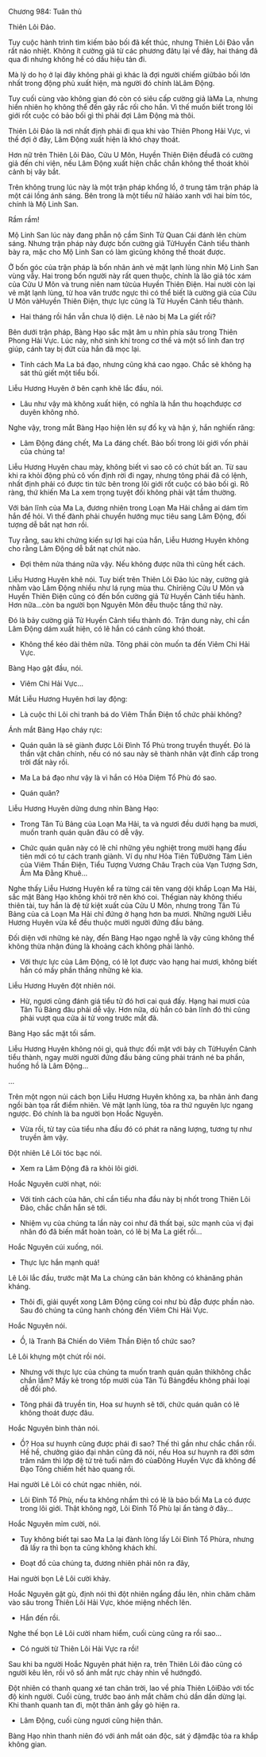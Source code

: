 




Chương 984: Tuân thủ


Thiên Lôi Đảo.

Tuy cuộc hành trình tìm kiếm bảo bối đã kết thúc, nhưng Thiên Lôi Đảo vẫn rất náo nhiệt. Không ít cường giả từ các phương đãtụ lại về đây, hai tháng đã qua đi nhưng không hề có dấu hiệu tản đi.

Mà lý do họ ở lại đây không phải gì khác là đợi người chiếm giữbảo bối lớn nhất trong động phủ xuất hiện, mà người đó chính làLâm Động.

Tuy cuối cùng vào không gian đó còn có siêu cấp cường giả làMa La, nhưng hiển nhiên họ không thể đến gây rắc rối cho hắn. Vì thế muốn biết trong lôi giới rốt cuộc có bảo bối gì thì phải đợi Lâm Động mà thôi.

Thiên Lôi Đảo là nơi nhất định phải đi qua khi vào Thiên Phong Hải Vực, vì thế đợi ở đây, Lâm Động xuất hiện là khó chạy thoát.

Hơn nữ trên Thiên Lôi Đảo, Cửu U Môn, Huyền Thiên Điện đềuđã có cường giả đến chi viện, nếu Lâm Động xuất hiện chắc chắn không thể thoát khỏi cảnh bị vây bắt.

Trên không trung lúc này là một trận pháp khổng lồ, ở trung tâm trận pháp là một cái lồng ánh sáng. Bên trong là một tiểu nữ hàiáo xanh với hai bím tóc, chính là Mộ Linh San.

Rầm rầm!

Mộ Linh San lúc này đang phẫn nộ cầm Sinh Tử Quan Cái đánh lên chùm sáng. Nhưng trận pháp này được bốn cường giả TửHuyền Cảnh tiểu thành bày ra, mặc cho Mộ Linh San có làm gìcũng không thể thoát được.

Ở bốn góc của trận pháp là bốn nhân ảnh vẻ mặt lạnh lùng nhìn Mộ Linh San vùng vẫy. Hai trong bốn người này rất quen thuộc, chính là lão giả tóc xám của Cửu U Môn và trung niên nam tửcủa Huyền Thiên Điện. Hai nười còn lại vẻ mặt lạnh lùng, từ hoa văn trước ngực thì có thể biết là cường giả của Cửu U Môn vàHuyền Thiên Điện, thực lực cũng là Tử Huyền Cảnh tiểu thành.

- Hai tháng rồi hắn vẫn chưa lộ diện. Lẽ nào bị Ma La giết rồi?

Bên dưới trận pháp, Bàng Hạo sắc mặt âm u nhìn phía sâu trong Thiên Phong Hải Vực. Lúc này, nhờ sinh khí trong cơ thể và một số linh đan trợ giúp, cánh tay bị đứt của hắn đã mọc lại.

- Tính cách Ma La bá đạo, nhưng cũng khá cao ngạo. Chắc sẽ không hạ sát thủ giết một tiểu bối.

Liễu Hương Huyên ở bên cạnh khẽ lắc đầu, nói.

- Lâu như vậy mà không xuất hiện, có nghĩa là hắn thu hoạchđược cơ duyên không nhỏ.

Nghe vậy, trong mắt Bàng Hạo hiện lên sự đố kỵ và hận ý, hắn nghiến răng:

- Lâm Động đáng chết, Ma La đáng chết. Bảo bối trong lôi giới vốn phải của chúng ta!

Liễu Hương Huyên chau mày, không biết vì sao cô có chút bất an. Từ sau khi ra khỏi động phủ cô vốn định rời đi ngay, nhưng tông phái đã có lệnh, nhất định phải có được tin tức bên trong lôi giới rốt cuộc có bảo bối gì. Rõ ràng, thứ khiến Ma La xem trọng tuyệt đối không phải vật tầm thường.

Với bản lĩnh của Ma La, đương nhiên trong Loạn Ma Hải chẳng ai dám tìm hắn để hỏi. Vì thế đành phải chuyển hướng mục tiêu sang Lâm Động, đối tượng dễ bắt nạt hơn rồi.

Tuy rằng, sau khi chứng kiến sự lợi hại của hắn, Liễu Hương Huyên không cho rằng Lâm Động dễ bắt nạt chút nào.

- Đợi thêm nửa tháng nữa vậy. Nếu không được nữa thì cũng hết cách.

Liễu Hương Huyên khẽ nói. Tuy biết trên Thiên Lôi Đảo lúc này, cường giả nhằm vào Lâm Động nhiều như lá rụng mùa thu. Chỉriêng Cửu U Môn và Huyền Thiên Điện cũng có đến bốn cường giả Tử Huyền Cảnh tiểu hành. Hơn nữa…còn ba người bọn Nguyên Môn đều thuộc tầng thứ này.

Đó là bảy cường giả Tử Huyền Cảnh tiểu thành đó. Trận dung này, chỉ cần Lâm Động dám xuất hiện, có lẽ hắn có cánh cũng khó thoát.

- Không thể kéo dài thêm nữa. Tông phái còn muốn ta đến Viêm Chi Hải Vực.

Bàng Hạo gật đầu, nói.

- Viêm Chi Hải Vực…

Mắt Liễu Hương Huyên hơi lay động:

- Là cuộc thi Lôi chi tranh bá do Viêm Thần Điện tổ chức phải không?

Ánh mắt Bàng Hạo cháy rực:

- Quán quân là sẽ giành được Lôi Đình Tổ Phù trong truyền thuyết. Đó là thần vật chân chính, nếu có nó sau này sẽ thành nhân vật đỉnh cấp trong trời đất này rồi.

- Ma La bá đạo như vậy là vì hắn có Hỏa Diệm Tổ Phù đó sao.

- Quán quân?

Liễu Hương Huyên dửng dưng nhìn Bàng Hạo:

- Trong Tân Tú Bảng của Loạn Ma Hải, ta và ngươi đều dưới hạng ba mươi, muốn tranh quán quân đâu có dễ vậy.

- Chức quán quân này có lẽ chỉ những yêu nghiệt trong mười hạng đầu tiên mới có tư cách tranh giành. Ví dụ như Hỏa Tiên TửĐường Tâm Liên của Viêm Thần Điện, Tiểu Tượng Vương Châu Trạch của Vạn Tượng Sơn, Âm Ma Đằng Khuê…

Nghe thấy Liễu Hương Huyên kể ra từng cái tên vang dội khắp Loạn Ma Hải, sắc mặt Bàng Hạo không khỏi trở nên khó coi. Thếgian này không thiếu thiên tài, tuy hắn là đệ tử kiệt xuất của Cửu U Môn, nhưng trong Tân Tú Bảng của cả Loạn Ma Hải chỉ đứng ở hạng hơn ba mươi. Những người Liễu Hương Huyên vừa kể đều thuộc mười người đứng đầu bảng.

Đối diện với những kẻ này, đến Bàng Hạo ngạo nghễ là vậy cũng không thể không thừa nhận đúng là khoảng cách không phải lànhỏ.

- Với thực lực của Lâm Động, có lẽ lọt được vào hạng hai mươi, không biết hắn có mấy phần thắng những kẻ kia.

Liễu Hương Huyên đột nhiên nói.

- Hừ, ngươi cũng đánh giá tiểu tử đó hơi cai quá đấy. Hạng hai mươi của Tân Tú Bảng đâu phải dễ vậy. Hơn nữa, dù hắn có bản lĩnh đó thì cũng phải vượt qua cửa ải tử vong trước mắt đã.

Bàng Hạo sắc mặt tối sầm.

Liễu Hương Huyên không nói gì, quả thực đối mặt với bảy ch TửHuyền Cảnh tiểu thành, ngay mười người đứng đầu bảng cũng phải tránh né ba phần, huống hồ là Lâm Động…

…

Trên một ngọn núi cách bọn Liễu Hương Huyên không xa, ba nhân ảnh đang ngồi bàn tọa rất điềm nhiên. Vẻ mặt lạnh lùng, tỏa ra thứ nguyên lực ngang ngược. Đó chính là ba người bọn Hoắc Nguyên.

- Vừa rồi, từ tay của tiểu nha đầu đó có phát ra năng lượng, tương tự như truyền âm vậy.

Đột nhiên Lê Lôi tóc bạc nói.

- Xem ra Lâm Động đã ra khỏi lôi giới.

Hoắc Nguyên cười nhạt, nói:

- Với tính cách của hăn, chỉ cần tiểu nha đầu này bị nhốt trong Thiên Lôi Đảo, chắc chắn hắn sẽ tới.

- Nhiệm vụ của chúng ta lần này coi như đã thất bại, sức mạnh của vị đại nhân đó đã biến mất hoàn toàn, có lẽ bị Ma La giết rồi…

Hoắc Nguyên cúi xuống, nói.

- Thực lực hắn mạnh quá!

Lê Lôi lắc đầu, trước mặt Ma La chúng căn bản không có khảnăng phản kháng.

- Thôi đi, giải quyết xong Lâm Động cũng coi như bù đắp được phần nào. Sau đó chúng ta cũng hanh chóng đến Viêm Chi Hải Vực.

Hoắc Nguyên nói.

- Ồ, là Tranh Bá Chiến do Viêm Thần Điện tổ chức sao?

Lê Lôi khựng một chút rồi nói.

- Nhưng với thực lực của chúng ta muốn tranh quán quân thìkhông chắc chắn lắm? Mấy kẻ trong tốp mười của Tân Tú Bảngđều không phải loại dễ đối phó.

- Tông phái đã truyền tin, Hoa sư huynh sẽ tới, chức quán quân có lẽ không thoát được đâu.

Hoắc Nguyên bình thản nói.

- Ồ? Hoa sư huynh cũng được phái đi sao? Thế thì gần như chắc chắn rồi. Hề hề, chưởng giáo đại nhân cũng đã nói, nếu Hoa sư huynh ra đời sớm trăm năm thì lớp đệ tử trẻ tuổi năm đó củaĐông Huyền Vực đã không để Đạo Tông chiếm hết hào quang rồi.

Hai người Lê Lôi có chút ngạc nhiên, nói.

- Lôi Đình Tổ Phù, nếu ta không nhầm thì có lẽ là bảo bối Ma La có được trong lôi giới. Thật không ngờ, Lôi Đình Tổ Phù lại ẩn tàng ở đây…

Hoắc Nguyên mỉm cười, nói.

- Tuy không biết tại sao Ma La lại đành lòng lấy Lôi Đình Tổ Phùra, nhưng đã lấy ra thì bọn ta cũng không khách khí.

- Đoạt đồ của chúng ta, đương nhiên phải nôn ra đây,

Hai người bọn Lê Lôi cười khảy.

Hoắc Nguyên gật gù, định nói thì đột nhiên ngẩng đầu lên, nhìn chăm chăm vào sâu trong Thiên Lôi Hải Vực, khóe miệng nhếch lên.

- Hắn đến rồi.

Nghe thế bọn Lê Lôi cười nham hiểm, cuối cùng cũng ra rồi sao…

- Có người từ Thiên Lôi Hải Vực ra rồi!

Sau khi ba người Hoắc Nguyên phát hiện ra, trên Thiên Lôi đảo cũng có người kêu lên, rồi vô số ánh mắt rực cháy nhìn về hướngđó.

Đột nhiên có thanh quang xé tan chân trời, lao về phía Thiên LôiĐảo với tốc độ kinh người. Cuối cùng, trước bao ánh mắt chăm chú dần dần dừng lại. Khi thanh quanh tan đi, một thân ảnh gầy gò hiện ra.

- Lâm Động, cuối cùng ngươi cũng hiện thân.

Bàng Hạo nhìn thanh niên đó với ánh mắt oán độc, sát ý đậmđặc tỏa ra khắp không gian.




